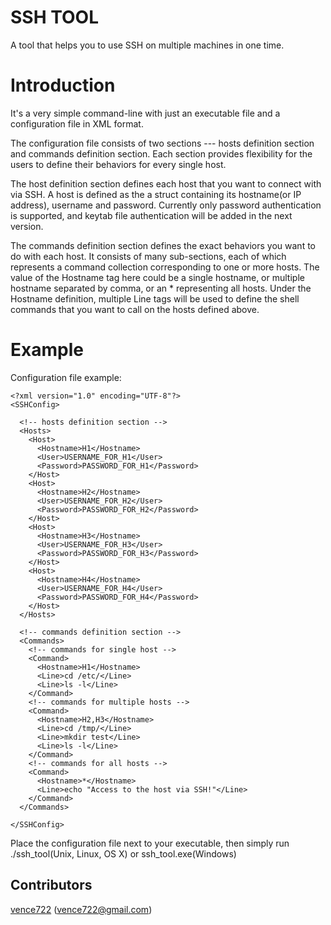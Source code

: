 # SSH TOOL

A tool that helps you to use SSH on multiple machines in one time. 

# Introduction

It's a very simple command-line with just an executable file and a configuration file in XML format.

The configuration file consists of two sections --- hosts definition section and commands definition section. Each section provides flexibility for the users to define their behaviors for every single host.

The host definition section defines each host that you want to connect with via SSH. A host is defined as the a struct containing its hostname(or IP address), username and password. Currently only password authentication is supported, and keytab file authentication will be added in the next version.

The commands definition section defines the exact behaviors you want to do with each host. It consists of many sub-sections, each of which represents a command collection corresponding to one or more hosts. The value of the Hostname tag here could be a single hostname, or multiple hostname separated by comma, or an * representing all hosts. Under the Hostname definition, multiple Line tags will be used to define the shell commands that you want to call on the hosts defined above.

# Example

Configuration file example:

	<?xml version="1.0" encoding="UTF-8"?>
	<SSHConfig>
      
	  <!-- hosts definition section -->
	  <Hosts>
	    <Host>
	      <Hostname>H1</Hostname>
	      <User>USERNAME_FOR_H1</User>
	      <Password>PASSWORD_FOR_H1</Password>
	    </Host>
		<Host>
	      <Hostname>H2</Hostname>
	      <User>USERNAME_FOR_H2</User>
	      <Password>PASSWORD_FOR_H2</Password>
	    </Host>
		<Host>
	      <Hostname>H3</Hostname>
	      <User>USERNAME_FOR_H3</User>
	      <Password>PASSWORD_FOR_H3</Password>
	    </Host>
		<Host>
	      <Hostname>H4</Hostname>
	      <User>USERNAME_FOR_H4</User>
	      <Password>PASSWORD_FOR_H4</Password>
	    </Host>
	  </Hosts>
	
	  <!-- commands definition section -->
	  <Commands>
	    <!-- commands for single host -->
	    <Command>
	      <Hostname>H1</Hostname>
	      <Line>cd /etc/</Line>
	      <Line>ls -l</Line>
	    </Command>
		<!-- commands for multiple hosts -->
		<Command>
		  <Hostname>H2,H3</Hostname>
		  <Line>cd /tmp/</Line>
		  <Line>mkdir test</Line>
		  <Line>ls -l</Line>
		</Command>
		<!-- commands for all hosts -->
		<Command>
		  <Hostname>*</Hostname>
		  <Line>echo "Access to the host via SSH!"</Line>
		</Command>
	  </Commands>
	
	</SSHConfig> 
	
Place the configuration file next to your executable, then simply run ./ssh_tool(Unix, Linux, OS X) or ssh_tool.exe(Windows)

## Contributors

[vence722](https://github.com/vence722) (vence722@gmail.com)